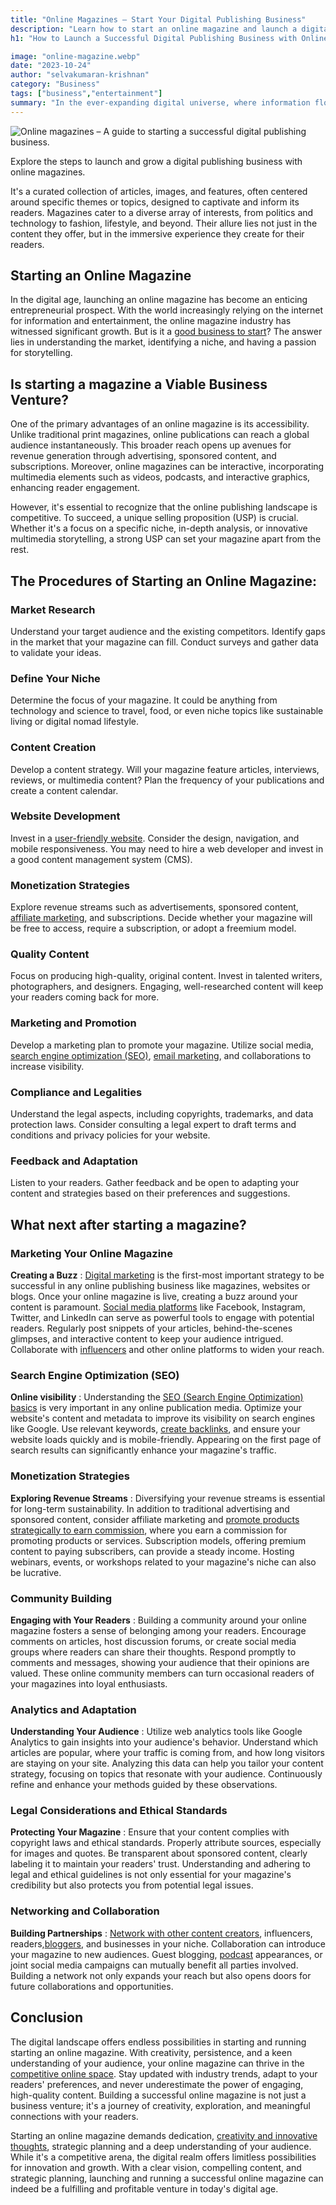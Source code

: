 ```yaml
---
title: "Online Magazines – Start Your Digital Publishing Business"
description: "Learn how to start an online magazine and launch a digital publishing business. Discover tips, tools, and strategies for creating engaging digital content."
h1: "How to Launch a Successful Digital Publishing Business with Online Magazines"

image: "online-magazine.webp"
date: "2023-10-24"
author: "selvakumaran-krishnan"
category: "Business"
tags: ["business","entertainment"]
summary: "In the ever-expanding digital universe, where information flows ceaselessly, magazines have managed to retain their unique charm. But what exactly is a magazine? Beyond its physical manifestation as glossy pages bound together, a magazine is a window into a world of ideas, stories, and expertise."
---
```


![Online magazines – A guide to starting a successful digital publishing business.](/assets/images/blog/online-magazine.webp "How to Start a Digital Publishing Business with Online Magazines")

Explore the steps to launch and grow a digital publishing business with online magazines.

It's a curated collection of articles, images, and features, often centered around specific themes or topics, designed to captivate and inform its readers. Magazines cater to a diverse array of interests, from politics and technology to fashion, lifestyle, and beyond. Their allure lies not just in the content they offer, but in the immersive experience they create for their readers.

Starting an Online Magazine
---------------------------

In the digital age, launching an online magazine has become an enticing entrepreneurial prospect. With the world increasingly relying on the internet for information and entertainment, the online magazine industry has witnessed significant growth. But is it a [good business to start](/best-online-business-ideas)? The answer lies in understanding the market, identifying a niche, and having a passion for storytelling.

Is starting a magazine a Viable Business Venture?
-------------------------------------------------

One of the primary advantages of an online magazine is its accessibility. Unlike traditional print magazines, online publications can reach a global audience instantaneously. This broader reach opens up avenues for revenue generation through advertising, sponsored content, and subscriptions. Moreover, online magazines can be interactive, incorporating multimedia elements such as videos, podcasts, and interactive graphics, enhancing reader engagement.

However, it's essential to recognize that the online publishing landscape is competitive. To succeed, a unique selling proposition (USP) is crucial. Whether it's a focus on a specific niche, in-depth analysis, or innovative multimedia storytelling, a strong USP can set your magazine apart from the rest.

The Procedures of Starting an Online Magazine:
----------------------------------------------

### Market Research

Understand your target audience and the existing competitors. Identify gaps in the market that your magazine can fill. Conduct surveys and gather data to validate your ideas.

### Define Your Niche

Determine the focus of your magazine. It could be anything from technology and science to travel, food, or even niche topics like sustainable living or digital nomad lifestyle.

### Content Creation

Develop a content strategy. Will your magazine feature articles, interviews, reviews, or multimedia content? Plan the frequency of your publications and create a content calendar.

### Website Development

Invest in a [user-friendly website](https://developer.wikimint.com/2018/05/what-is-website-amazing-facts-need-to.html). Consider the design, navigation, and mobile responsiveness. You may need to hire a web developer and invest in a good content management system (CMS).

### Monetization Strategies

Explore revenue streams such as advertisements, sponsored content, [affiliate marketing](/affiliate-marketing-business-easy-steps), and subscriptions. Decide whether your magazine will be free to access, require a subscription, or adopt a freemium model.

### Quality Content

Focus on producing high-quality, original content. Invest in talented writers, photographers, and designers. Engaging, well-researched content will keep your readers coming back for more.

### Marketing and Promotion

Develop a marketing plan to promote your magazine. Utilize social media, [search engine optimization (SEO)](https://developer.wikimint.com/2017/05/important-seo-techniques-to-increase.html), [email marketing](/email-marketing-strategy), and collaborations to increase visibility.

### Compliance and Legalities

Understand the legal aspects, including copyrights, trademarks, and data protection laws. Consider consulting a legal expert to draft terms and conditions and privacy policies for your website.

### Feedback and Adaptation

Listen to your readers. Gather feedback and be open to adapting your content and strategies based on their preferences and suggestions.

What next after starting a magazine?
------------------------------------

### Marketing Your Online Magazine

**Creating a Buzz** : [Digital marketing](/digital-marketing-strategy) is the first-most important strategy to be successful in any online publishing business like magazines, websites or blogs. Once your online magazine is live, creating a buzz around your content is paramount. [Social media platforms](https://developer.wikimint.com/2023/10/top-social-media-networking-sites.html) like Facebook, Instagram, Twitter, and LinkedIn can serve as powerful tools to engage with potential readers. Regularly post snippets of your articles, behind-the-scenes glimpses, and interactive content to keep your audience intrigued. Collaborate with [influencers](/social-media-influencer-make-money-online) and other online platforms to widen your reach.

### Search Engine Optimization (SEO)

**Online visibility** : Understanding the [SEO (Search Engine Optimization) basics](https://developer.wikimint.com/2016/10/basics-of-seo-search-engine.html) is very important in any online publication media. Optimize your website's content and metadata to improve its visibility on search engines like Google. Use relevant keywords, [create backlinks](https://developer.wikimint.com/2023/08/create-high-quality-backlinks-ethical.html), and ensure your website loads quickly and is mobile-friendly. Appearing on the first page of search results can significantly enhance your magazine's traffic.

### Monetization Strategies

**Exploring Revenue Streams** : Diversifying your revenue streams is essential for long-term sustainability. In addition to traditional advertising and sponsored content, consider affiliate marketing and [promote products strategically to earn commission](/promote-affiliate-products), where you earn a commission for promoting products or services. Subscription models, offering premium content to paying subscribers, can provide a steady income. Hosting webinars, events, or workshops related to your magazine's niche can also be lucrative.

### Community Building

**Engaging with Your Readers** : Building a community around your online magazine fosters a sense of belonging among your readers. Encourage comments on articles, host discussion forums, or create social media groups where readers can share their thoughts. Respond promptly to comments and messages, showing your audience that their opinions are valued. These online community members can turn occasional readers of your magazines into loyal enthusiasts.

### Analytics and Adaptation

**Understanding Your Audience** : Utilize web analytics tools like Google Analytics to gain insights into your audience's behavior. Understand which articles are popular, where your traffic is coming from, and how long visitors are staying on your site. Analyzing this data can help you tailor your content strategy, focusing on topics that resonate with your audience. Continuously refine and enhance your methods guided by these observations.

### Legal Considerations and Ethical Standards

**Protecting Your Magazine** : Ensure that your content complies with copyright laws and ethical standards. Properly attribute sources, especially for images and quotes. Be transparent about sponsored content, clearly labeling it to maintain your readers' trust. Understanding and adhering to legal and ethical guidelines is not only essential for your magazine's credibility but also protects you from potential legal issues.

### Networking and Collaboration

**Building Partnerships** : [Network with other content creators](/business-relationships-networking), influencers, readers,[bloggers](/start-blogging-make-money), and businesses in your niche. Collaboration can introduce your magazine to new audiences. Guest blogging, [podcast](https://app.wikimint.com/glossary/podcast) appearances, or joint social media campaigns can mutually benefit all parties involved. Building a network not only expands your reach but also opens doors for future collaborations and opportunities.

Conclusion
----------

The digital landscape offers endless possibilities in starting and running starting an online magazine. With creativity, persistence, and a keen understanding of your audience, your online magazine can thrive in the [competitive online space](https://revelationscb.gamerlaunch.com/users/blog/6319678/2306232/exploring-passive-income-profitable-ventures/?gid=464616). Stay updated with industry trends, adapt to your readers' preferences, and never underestimate the power of engaging, high-quality content. Building a successful online magazine is not just a business venture; it's a journey of creativity, exploration, and meaningful connections with your readers.

Starting an online magazine demands dedication, [creativity and innovative thoughts](/unlocking-power-of-creative-thinking), strategic planning and a deep understanding of your audience. While it's a competitive arena, the digital realm offers limitless possibilities for innovation and growth. With a clear vision, compelling content, and strategic planning, launching and running a successful online magazine can indeed be a fulfilling and profitable venture in today's digital age.